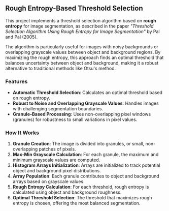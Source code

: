 ## Rough Entropy-Based Threshold Selection

This project implements a threshold selection algorithm based on **rough entropy** for image segmentation, as described in the paper *"Threshold Selection Algorithm Using Rough Entropy for Image Segmentation"* by Pal and Pal (2005).

The algorithm is particularly useful for images with noisy backgrounds or overlapping grayscale values between object and background regions. By maximizing the rough entropy, this approach finds an optimal threshold that balances uncertainty between object and background, making it a robust alternative to traditional methods like Otsu's method.

### Features

- **Automatic Threshold Selection**: Calculates an optimal threshold based on rough entropy.
- **Robust to Noise and Overlapping Grayscale Values**: Handles images with challenging segmentation boundaries.
- **Granule-Based Processing**: Uses non-overlapping pixel windows (granules) for robustness to small variations in pixel values.

### How It Works

1. **Granule Creation**: The image is divided into granules, or small, non-overlapping patches of pixels.
2. **Max-Min Grayscale Calculation**: For each granule, the maximum and minimum grayscale values are computed.
3. **Histogram Arrays Initialization**: Arrays are initialized to track potential object and background pixel distributions.
4. **Array Population**: Each granule contributes to object and background arrays based on grayscale values.
5. **Rough Entropy Calculation**: For each threshold, rough entropy is calculated using object and background roughness.
6. **Optimal Threshold Selection**: The threshold that maximizes rough entropy is chosen, offering the most balanced segmentation.
